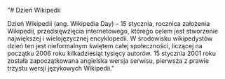 "# Dzień Wikipedii

Dzień Wikipedii (ang. Wikipedia Day) – 15 stycznia, rocznica założenia Wikipedii, przedsięwzięcia internetowego, którego celem jest stworzenie największej i wielojęzycznej encyklopedii. W środowisku wikipedystów dzień ten jest nieformalnym świętem całej społeczności, liczącej na początku 2006 roku kilkadziesiąt tysięcy autorów. 15 stycznia 2001 roku została zapoczątkowana angielska wersja serwisu, pierwsza z prawie trzystu wersji językowych Wikipedii."